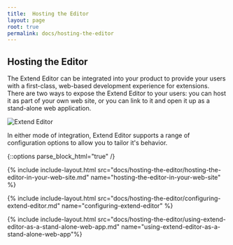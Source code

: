 ```yaml
---
title:  Hosting the Editor
layout: page
root: true
permalink: docs/hosting-the-editor
--- 
```

## Hosting the Editor

The Extend Editor can be integrated into your product to provide your users with a first-class, web-based development experience for extensions. There are two ways to expose the Extend Editor to your users: you can host it as part of your own web site, or you can link to it and open it up as a stand-alone web application. 

![Extend Editor](https://cloud.githubusercontent.com/assets/822369/24304581/19c562da-1077-11e7-8af4-56a5651263c0.png)

In either mode of integration, Extend Editor supports a range of configuration options to allow you to tailor it's behavior. 

{::options parse_block_html="true" /}

{% include include-layout.html src="docs/hosting-the-editor/hosting-the-editor-in-your-web-site.md" name="hosting-the-editor-in-your-web-site" %}

{% include include-layout.html src="docs/hosting-the-editor/configuring-extend-editor.md" name="configuring-extend-editor" %}

{% include include-layout.html src="docs/hosting-the-editor/using-extend-editor-as-a-stand-alone-web-app.md" name="using-extend-editor-as-a-stand-alone-web-app"%}
 